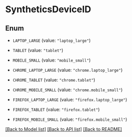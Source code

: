 # SyntheticsDeviceID

## Enum


* `LAPTOP_LARGE` (value: `"laptop_large"`)

* `TABLET` (value: `"tablet"`)

* `MOBILE_SMALL` (value: `"mobile_small"`)

* `CHROME_LAPTOP_LARGE` (value: `"chrome.laptop_large"`)

* `CHROME_TABLET` (value: `"chrome.tablet"`)

* `CHROME_MOBILE_SMALL` (value: `"chrome.mobile_small"`)

* `FIREFOX_LAPTOP_LARGE` (value: `"firefox.laptop_large"`)

* `FIREFOX_TABLET` (value: `"firefox.tablet"`)

* `FIREFOX_MOBILE_SMALL` (value: `"firefox.mobile_small"`)


[[Back to Model list]](../README.md#documentation-for-models) [[Back to API list]](../README.md#documentation-for-api-endpoints) [[Back to README]](../README.md)


